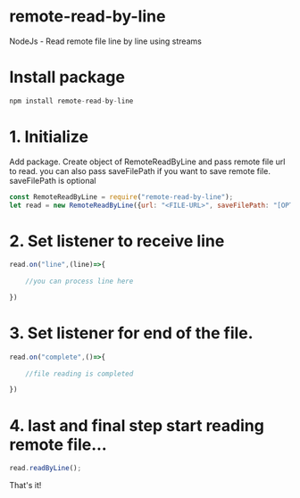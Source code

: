 # remote-read-by-line
NodeJs - Read remote file line by line using streams

# Install package

```js
npm install remote-read-by-line
```

# 1. Initialize
Add package. Create object of RemoteReadByLine and pass remote file url to read. you can also pass saveFilePath if you want to save remote file. saveFilePath is optional
```js
const RemoteReadByLine = require("remote-read-by-line");
let read = new RemoteReadByLine({url: "<FILE-URL>", saveFilePath: "[OPTIONAL]"});
```

# 2. Set listener to receive line 
```js
read.on("line",(line)=>{
    
    //you can process line here

})
```

# 3. Set listener for end of the file.
```js
read.on("complete",()=>{
   
    //file reading is completed

})
```

# 4. last and final step start reading remote file...
```js
read.readByLine();
```

That's it!